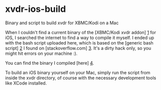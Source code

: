 xvdr-ios-build
==============

Binary and script to build xvdr for XBMC/Kodi on a Mac

When I couldn't find a current binary of the [XBMC/Kodi xvdr addon] [1] for iOS, I searched
the internet to find a way to compile it myself.
I ended up with the bash script uploaded here, which is based on the [generic bash script] [2]
I found on [stackoverflow.com] [3]. It's a dirty hack only, so you might hit errors on your machine :).

You can find the binary I compiled [here] [4].

To build an iOS binary yourself on your Mac, simply run the script from inside the xvdr directory,
of course with the necessary development tools like XCode installed.

[1]: https://github.com/pipelka/xbmc-addon-xvdr
[2]: http://stackoverflow.com/a/27161949
[3]: http://stackoverflow.com
[4]: https://github.com/hubsif/xvdr-ios-build/releases/download/v0.9.8-20141204/pvr.vdr.xvdr-0.9.8-20141204-gotham.zip
